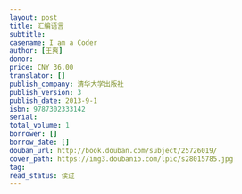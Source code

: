 ```yaml
---
layout: post
title: 汇编语言
subtitle: 
casename: I am a Coder
author: [王爽]
donor: 
price: CNY 36.00
translator: []
publish_company: 清华大学出版社
publish_version: 3
publish_date: 2013-9-1
isbn: 9787302333142
serial: 
total_volume: 1
borrower: []
borrow_date: []
douban_url: http://book.douban.com/subject/25726019/
cover_path: https://img3.doubanio.com/lpic/s28015785.jpg
tag: 
read_status: 读过
---
```

